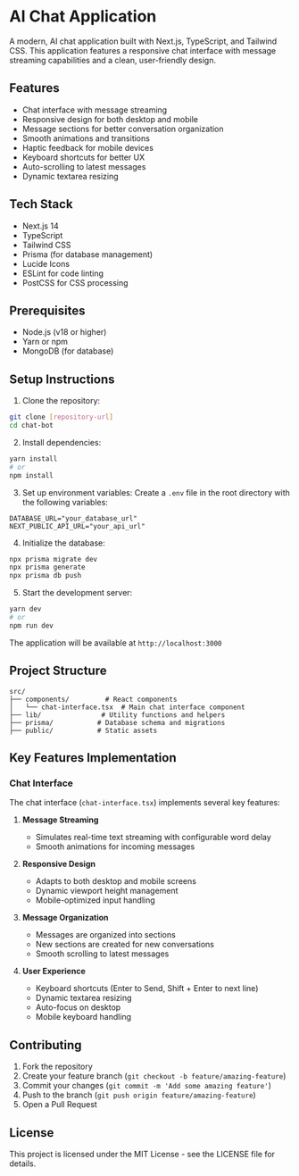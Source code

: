 # AI Chat Application

A modern, AI chat application built with Next.js, TypeScript, and Tailwind CSS. This application features a responsive chat interface with message streaming capabilities and a clean, user-friendly design.

## Features

- Chat interface with message streaming
- Responsive design for both desktop and mobile
- Message sections for better conversation organization
- Smooth animations and transitions
- Haptic feedback for mobile devices
- Keyboard shortcuts for better UX
- Auto-scrolling to latest messages
- Dynamic textarea resizing

## Tech Stack

- Next.js 14
- TypeScript
- Tailwind CSS
- Prisma (for database management)
- Lucide Icons
- ESLint for code linting
- PostCSS for CSS processing

## Prerequisites

- Node.js (v18 or higher)
- Yarn or npm
- MongoDB (for database)

## Setup Instructions

1. Clone the repository:
```bash
git clone [repository-url]
cd chat-bot
```

2. Install dependencies:
```bash
yarn install
# or
npm install
```

3. Set up environment variables:
Create a `.env` file in the root directory with the following variables:
```
DATABASE_URL="your_database_url"
NEXT_PUBLIC_API_URL="your_api_url"
```

4. Initialize the database:
```bash
npx prisma migrate dev
npx prisma generate
npx prisma db push
```

5. Start the development server:
```bash
yarn dev
# or
npm run dev
```

The application will be available at `http://localhost:3000`

## Project Structure

```
src/
├── components/         # React components
│   └── chat-interface.tsx  # Main chat interface component
├── lib/               # Utility functions and helpers
├── prisma/           # Database schema and migrations
├── public/           # Static assets
```

## Key Features Implementation

### Chat Interface
The chat interface (`chat-interface.tsx`) implements several key features:

1. **Message Streaming**
   - Simulates real-time text streaming with configurable word delay
   - Smooth animations for incoming messages

2. **Responsive Design**
   - Adapts to both desktop and mobile screens
   - Dynamic viewport height management
   - Mobile-optimized input handling

3. **Message Organization**
   - Messages are organized into sections
   - New sections are created for new conversations
   - Smooth scrolling to latest messages

4. **User Experience**
   - Keyboard shortcuts (Enter to Send, Shift + Enter to next line)
   - Dynamic textarea resizing
   - Auto-focus on desktop
   - Mobile keyboard handling

## Contributing

1. Fork the repository
2. Create your feature branch (`git checkout -b feature/amazing-feature`)
3. Commit your changes (`git commit -m 'Add some amazing feature'`)
4. Push to the branch (`git push origin feature/amazing-feature`)
5. Open a Pull Request

## License

This project is licensed under the MIT License - see the LICENSE file for details.
